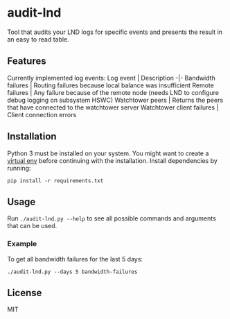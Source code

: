 # audit-lnd
Tool that audits your LND logs for specific events and presents the result in an easy to read table.

## Features
Currently implemented log events:
Log event | Description
-|-
Bandwidth failures | Routing failures because local balance was insufficient
Remote failures | Any failure because of the remote node (needs LND to configure debug logging on subsystem HSWC)
Watchtower peers | Returns the peers that have connected to the watchtower server
Watchtower client failures | Client connection errors

## Installation
Python 3 must be installed on your system. You might want to create a [virtual env](https://docs.python.org/3/library/venv.html) before continuing with the installation. Install dependencies by running:

    pip install -r requirements.txt

## Usage
Run `./audit-lnd.py --help` to see all possible commands and arguments that can be used.

### Example
To get all bandwidth failures for the last 5 days:

    ./audit-lnd.py --days 5 bandwidth-failures

## License
MIT
